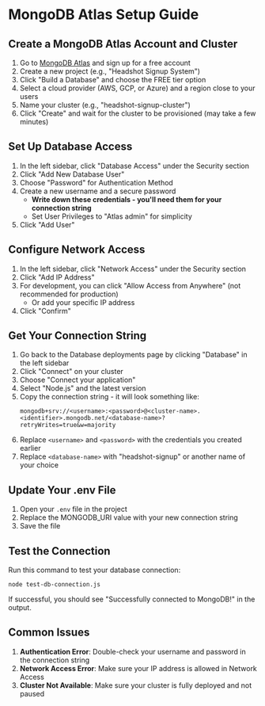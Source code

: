 # MongoDB Atlas Setup Guide

## Create a MongoDB Atlas Account and Cluster

1. Go to [MongoDB Atlas](https://www.mongodb.com/cloud/atlas) and sign up for a free account
2. Create a new project (e.g., "Headshot Signup System")
3. Click "Build a Database" and choose the FREE tier option
4. Select a cloud provider (AWS, GCP, or Azure) and a region close to your users
5. Name your cluster (e.g., "headshot-signup-cluster")
6. Click "Create" and wait for the cluster to be provisioned (may take a few minutes)

## Set Up Database Access

1. In the left sidebar, click "Database Access" under the Security section
2. Click "Add New Database User"
3. Choose "Password" for Authentication Method
4. Create a new username and a secure password
   - **Write down these credentials - you'll need them for your connection string**
   - Set User Privileges to "Atlas admin" for simplicity
5. Click "Add User"

## Configure Network Access

1. In the left sidebar, click "Network Access" under the Security section
2. Click "Add IP Address"
3. For development, you can click "Allow Access from Anywhere" (not recommended for production)
   - Or add your specific IP address
4. Click "Confirm"

## Get Your Connection String

1. Go back to the Database deployments page by clicking "Database" in the left sidebar
2. Click "Connect" on your cluster
3. Choose "Connect your application"
4. Select "Node.js" and the latest version
5. Copy the connection string - it will look something like:
   ```
   mongodb+srv://<username>:<password>@<cluster-name>.<identifier>.mongodb.net/<database-name>?retryWrites=true&w=majority
   ```
6. Replace `<username>` and `<password>` with the credentials you created earlier
7. Replace `<database-name>` with "headshot-signup" or another name of your choice

## Update Your .env File

1. Open your `.env` file in the project
2. Replace the MONGODB_URI value with your new connection string
3. Save the file

## Test the Connection

Run this command to test your database connection:
```
node test-db-connection.js
```

If successful, you should see "Successfully connected to MongoDB!" in the output.

## Common Issues

1. **Authentication Error**: Double-check your username and password in the connection string
2. **Network Access Error**: Make sure your IP address is allowed in Network Access
3. **Cluster Not Available**: Make sure your cluster is fully deployed and not paused